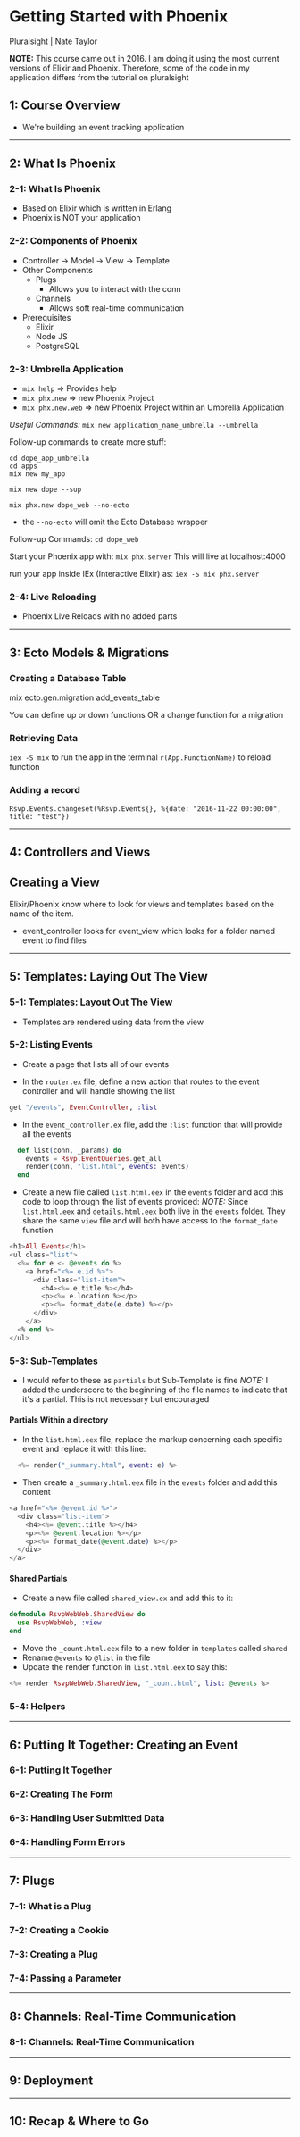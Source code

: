 # Getting Started with Phoenix
Pluralsight | Nate Taylor

**NOTE:** This course came out in 2016. I am doing it using the most current versions of Elixir and Phoenix. Therefore, some of the code in my application differs from the tutorial on pluralsight

## 1: Course Overview
- We're building an event tracking application


----


## 2: What Is Phoenix

### 2-1: What Is Phoenix
- Based on Elixir which is written in Erlang
- Phoenix is NOT your application


### 2-2: Components of Phoenix
- Controller -> Model -> View -> Template
- Other Components
  - Plugs
    - Allows you to interact with the conn
  - Channels
    - Allows soft real-time communication
- Prerequisites
  - Elixir
  - Node JS
  - PostgreSQL

### 2-3: Umbrella Application

- `mix help` => Provides help
- `mix phx.new` => new Phoenix Project
- `mix phx.new.web` => new Phoenix Project within an Umbrella Application

*Useful Commands:*
`mix new application_name_umbrella --umbrella`

Follow-up commands to create more stuff:
```
cd dope_app_umbrella
cd apps
mix new my_app
```
`mix new dope --sup`

`mix phx.new dope_web --no-ecto`
- the `--no-ecto` will omit the Ecto Database wrapper

Follow-up Commands:
`cd dope_web`

Start your Phoenix app with:
`mix phx.server`
This will live at localhost:4000

run your app inside IEx (Interactive Elixir) as:
`iex -S mix phx.server`

### 2-4: Live Reloading
- Phoenix Live Reloads with no added parts


----


## 3: Ecto Models & Migrations

### Creating a Database Table
mix ecto.gen.migration add_events_table

You can define up or down functions OR a change function for a migration

### Retrieving Data
`iex -S mix` to run the app in the terminal
`r(App.FunctionName)` to reload function

### Adding a record

`Rsvp.Events.changeset(%Rsvp.Events{}, %{date: "2016-11-22 00:00:00", title: "test"})`


----


## 4: Controllers and Views

## Creating a View
Elixir/Phoenix know where to look for views and templates based on the name of the item.
- event_controller looks for event_view which looks for a folder named event to find files


----


## 5: Templates: Laying Out The View

### 5-1: Templates: Layout Out The View
- Templates are rendered using data from the view

### 5-2: Listing Events
- Create a page that lists all of our events

- In the `router.ex` file, define a new action that routes to the event controller and will handle showing the list
```elixir
get "/events", EventController, :list
```

- In the `event_controller.ex` file, add the `:list` function that will provide all the events
```elixir
  def list(conn, _params) do
    events = Rsvp.EventQueries.get_all
    render(conn, "list.html", events: events)
  end
```
- Create a new file called `list.html.eex` in the `events` folder and add this code to loop through the list of events provided:
*NOTE:* Since `list.html.eex` and `details.html.eex` both live in the `events` folder. They share the same `view` file and will both have access to the `format_date` function
```elixir
<h1>All Events</h1>
<ul class="list">
  <%= for e <- @events do %>
    <a href="<%= e.id %>">
      <div class="list-item">
        <h4><%= e.title %></h4>
        <p><%= e.location %></p>
        <p><%= format_date(e.date) %></p>
      </div>
    </a>
  <% end %>
</ul>
```


### 5-3: Sub-Templates
- I would refer to these as `partials` but Sub-Template is fine
*NOTE:* I added the underscore to the beginning of the file names to indicate that it's a partial. This is not necessary but encouraged

#### Partials Within a directory

- In the `list.html.eex` file, replace the markup concerning each specific event and replace it with this line:
```elixir
  <%= render("_summary.html", event: e) %>
```
- Then create a `_summary.html.eex` file in the `events` folder and add this content
```elixir
<a href="<%= @event.id %>">
  <div class="list-item">
    <h4><%= @event.title %></h4>
    <p><%= @event.location %></p>
    <p><%= format_date(@event.date) %></p>
  </div>
</a>
```

#### Shared Partials

- Create a new file called `shared_view.ex` and add this to it:
```elixir
defmodule RsvpWebWeb.SharedView do
  use RsvpWebWeb, :view
end
```
- Move the `_count.html.eex` file to a new folder in `templates` called `shared`
- Rename `@events` to `@list` in the file
- Update the render function in `list.html.eex` to say this:
```elixir
<%= render RsvpWebWeb.SharedView, "_count.html", list: @events %>
```


### 5-4: Helpers


----


## 6: Putting It Together: Creating an Event

### 6-1: Putting It Together

### 6-2: Creating The Form

### 6-3: Handling User Submitted Data

### 6-4: Handling Form Errors


----


## 7: Plugs

### 7-1: What is a Plug

### 7-2: Creating a Cookie

### 7-3: Creating a Plug

### 7-4: Passing a Parameter


----


## 8: Channels: Real-Time Communication

### 8-1: Channels: Real-Time Communication

----


## 9: Deployment


----


## 10: Recap & Where to Go
